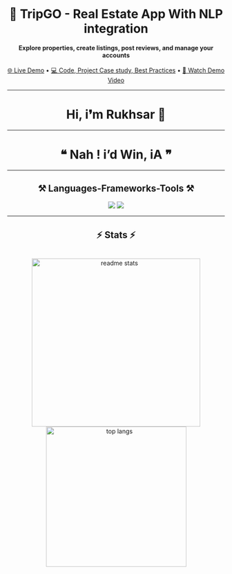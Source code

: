 <h1 align="center">🚀 TripGO - Real Estate App With NLP integration</h1>

<p align="center">
  <b>Explore properties, create listings, post reviews, and manage your accounts</b><br><br>
  <a href="https://supertripdotcom.onrender.com/">🌐 Live Demo</a> • 
  <a href="https://github.com/Rukhsarkh/TripGo-MERN-Real-Estate">💻 Code, Project Case study, Best Practices</a> • 
  <a href="https://html-temp-blond.vercel.app/">🎥 Watch Demo Video</a>
</p>

<hr/>
<h1 align="center">
  Hi, i❜m Rukhsar 🌷
</h1>

<hr/>

<h1 align="center">
  <b>❝ Nah ! i’d Win, iA ❞</b>
</h1>

<hr/>

<h2 align="center">⚒️ <b>Languages-Frameworks-Tools</b> ⚒️</h2>
<div align="center">
    <img src="https://skillicons.dev/icons?i=react,bootstrap,mui,html,css,vscode,github,tailwind,git" />
    <img src="https://skillicons.dev/icons?i=nodejs,java,javascript,express,firebase,mongodb,mysql" /><br>
</div>

<hr/>

<h2 align="center">⚡ Stats ⚡</h2>
<br>
<div align=center>

<img width=390 src="https://github-readme-stats.vercel.app/api?username=Rukhsarkh&count_private=true&show_icons=true&theme=react&rank_icon=github&border_radius=10" alt="readme stats" />
<br/>
<img width=325 src="https://github-readme-stats.vercel.app/api/top-langs/?username=Rukhsarkh&hide=HTML&langs_count=8&layout=compact&theme=react&border_radius=10&size_weight=0.5&count_weight=0.5&exclude_repo=github-readme-stats" alt="top langs" />

</div>
